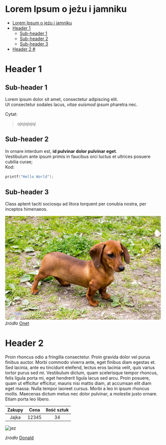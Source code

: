 Lorem Ipsum o jeżu i jamniku
=
- [Lorem Ipsum o jeżu i jamniku](#lorem-ipsum-o-jeżu-i-jamniku)
- [Header 1](#header-1)
  - [Sub-header 1](#sub-header-1)
  - [Sub-header 2](#sub-header-2)
  - [Sub-header 3](#sub-header-3)
- [Header 2 #](#header-2-)
# Header 1 #
## Sub-header 1 ##
Lorem ipsum dolor sit amet, consectetur adipiscing elit.   
Ut consectetur sodales lacus, *vitae euismod ipsum* pharetra nec.  

Cytat:
>*ojojojojoj* 
## Sub-header 2 ##
In ornare interdum est, **id pulvinar dolor pulvinar eget**.   
Vestibulum ante ipsum primis in faucibus orci luctus et ultrices posuere cubilia curae;  
Kod:
```c
printf("Hello World");
```
## Sub-header 3 ##
Class aptent taciti sociosqu ad litora torquent per conubia nostra, per inceptos himenaeos.  

![jamnik](jamnik.jpg)
*źródło* [Onet](http://www.onet.pl/)
# Header 2 #  
Proin rhoncus odio a fringilla consectetur. Proin gravida dolor vel purus finibus auctor. Morbi commodo viverra ante, eget finibus diam egestas et. Sed lacinia, ante eu tincidunt eleifend, lectus eros lacinia velit, quis varius tortor purus sed mi. Vestibulum dictum, quam scelerisque tempor rhoncus, felis ligula porta mi, eget hendrerit ligula lacus sed arcu. Proin posuere, quam ut efficitur efficitur, mauris nisi mattis diam, at accumsan elit diam eget massa. Nulla tempor laoreet cursus. Morbi a leo in ipsum rhoncus mollis. Maecenas dictum metus nec dolor pulvinar, a molestie justo ornare. Etiam porta leo libero. 

 Zakupy  |   Cena   |  Ilość sztuk
:-------:|:--------:|:-------------:
 Jajka   |12345     |34

![jez](https://ocdn.eu/images/pulscms/ZmY7MDA_/f1644943cb703ed6f01da4aa78141b75.jpg)  

*źródło* [Donald](http://www.donald.pl/)